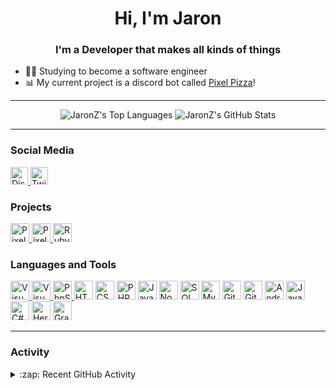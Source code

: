 <h1 align="center">Hi, I'm Jaron</h1>
<h3 align="center">I'm a Developer that makes all kinds of things</h3>

- 👨‍🎓 Studying to become a software engineer
- 📊 My current project is a discord bot called <a href="https://github.com/JAndTTechnic/PixelPizza-js2">Pixel Pizza</a>!

<hr>

<p align="center">
  <picture>
    <source
      srcset="https://github-readme-stats.vercel.app/api/top-langs/?username=JaronZ&hide=java&theme=dracula"
      media="(prefers-color-scheme: dark)"
    />
    <source
      srcset="https://github-readme-stats.vercel.app/api/top-langs/?username=JaronZ&hide=java"
      media="(prefers-color-scheme: light), (prefers-color-scheme: no-preference)"
    />
    <img src="https://github-readme-stats.vercel.app/api/top-langs/?username=JaronZ&hide=java" alt="JaronZ's Top Languages" />
  </picture>
  <picture>
    <source
      srcset="https://github-readme-stats.vercel.app/api?username=JaronZ&show_icons=true&theme=dracula"
      media="(prefers-color-scheme: dark)"
    />
    <source
      srcset="https://github-readme-stats.vercel.app/api?username=JaronZ&show_icons=true"
      media="(prefers-color-scheme: light), (prefers-color-scheme: no-preference)"
    />
    <img src="https://github-readme-stats.vercel.app/api?username=JaronZ&show_icons=true" alt="JaronZ's GitHub Stats" />
  </picture>
</p>

<hr>

<h3 align="left">Social Media</h3>
<p align="left">
  <a href="https://discord.com/invite/MzbsFPe">
    <img title="Discord Server" alt="Discord Server" width="28px" src="https://cdn.jsdelivr.net/npm/simple-icons@3.12.1/icons/discord.svg">
  </a>
  <a href="https://www.twitch.tv/jaronlinez">
    <img title="Twitch" alt="Twitch" width="28px" src="https://cdn.jsdelivr.net/npm/simple-icons@3.12.1/icons/twitch.svg">
  </a>
</p>

<h3 align="left">Projects</h3>
<p align="left">
  <a href="https://github.com/JAndTTechnic/PixelPizza-js2">
    <img title="Pixel Pizza 2" alt="Pixel Pizza 2 Project" width="30px" src="https://user-images.githubusercontent.com/60853956/114001630-65f68500-985c-11eb-9157-4aabbe0b326a.png">
  </a>
  <a href="https://github.com/JAndTTechnic/PixelPizza-js2/tree/canary">
    <img title="Pixel Pizza 2 Canary" alt="Pixel Pizza 2 Canary Project" width="30px" src="https://user-images.githubusercontent.com/60853956/114001852-9dfdc800-985c-11eb-8112-8020bbfa36da.png">
  </a>
  <a href="https://github.com/jaronetje/ruby-fun">
    <img title="Ruby Fun" alt="Ruby Fun Minecraft Mod" width="30px" src="https://user-images.githubusercontent.com/60853956/98449256-56023a00-2132-11eb-9945-04c18516f21b.png">
  </a>
</p>

<h3 align="left">Languages and Tools</h3>
<p align="left">
  <!-- IDEs -->
  <a href="https://code.visualstudio.com/">
    <img title="Visual Studio Code" alt="Visual Studio Code" width="30px" src="https://cdn.jsdelivr.net/gh/devicons/devicon/icons/vscode/vscode-original.svg">
  </a>
  <a href="https://visualstudio.microsoft.com/vs/">
    <img title="Visual Studio 2022" alt="Visual Studio" width="30px" src="https://cdn.jsdelivr.net/gh/devicons/devicon/icons/visualstudio/visualstudio-plain.svg">
  </a>
  <a href="https://www.jetbrains.com/phpstorm/">
    <img title="PhpStorm" alt="PhpStorm" width="30px" src="https://cdn.jsdelivr.net/gh/devicons/devicon/icons/phpstorm/phpstorm-original.svg">
  </a>
  
<img title="HTML" alt="HTML5" width="30px" src="https://cdn.jsdelivr.net/gh/devicons/devicon/icons/html5/html5-original.svg">
<img title="CSS" alt="CSS3" width="30px" src="https://cdn.jsdelivr.net/gh/devicons/devicon/icons/css3/css3-original.svg">
<img title="PHP" alt="PHP" width="30px" src="https://cdn.jsdelivr.net/gh/devicons/devicon/icons/php/php-original.svg">
<img title="JavaScript" alt="JavaScript" width="30px" src="https://cdn.jsdelivr.net/gh/devicons/devicon/icons/javascript/javascript-original.svg">
<img title="NodeJS" alt="Node.js" width="30px" src="https://cdn.jsdelivr.net/gh/devicons/devicon/icons/nodejs/nodejs-original.svg">

<img title="SQL Server" alt="SQL Server" width="30px" src="https://cdn.jsdelivr.net/gh/devicons/devicon/icons/microsoftsqlserver/microsoftsqlserver-plain.svg">
<img title="MySQL" alt="MySQL" width="30px" src="https://cdn.jsdelivr.net/gh/devicons/devicon/icons/mysql/mysql-original.svg">

<img title="Github" alt="Github" width="30px" src="https://cdn.jsdelivr.net/gh/devicons/devicon/icons/github/github-original.svg">
<img title="Git" alt="Git" width="30px" src="https://cdn.jsdelivr.net/gh/devicons/devicon/icons/git/git-original.svg">

<img title="Android" alt="Android" width="30px" src="https://cdn.jsdelivr.net/gh/devicons/devicon/icons/android/android-original.svg">

<img title="Java" alt="Java" width="30px" src="https://cdn.jsdelivr.net/gh/devicons/devicon/icons/java/java-original.svg">
<img title="C Sharp" alt="C#" width="30px" src="https://cdn.jsdelivr.net/gh/devicons/devicon/icons/csharp/csharp-original.svg">

<img title="Heroku" alt="Heroku" width="30px" src="https://cdn.jsdelivr.net/gh/devicons/devicon/icons/heroku/heroku-original.svg">

<img title="Gradle" alt="Gradle" width="30px" src="https://cdn.jsdelivr.net/gh/devicons/devicon/icons/gradle/gradle-plain.svg">
<p>

<hr>

<h3 align="left">Activity</h3>
<details>
  <summary>:zap: Recent GitHub Activity</summary>

<!--START_SECTION:activity-->
1. 🎉 Merged PR [#7](https://github.com/PixelPizza/Website/pull/7) in [PixelPizza/Website](https://github.com/PixelPizza/Website)
2. 🎉 Merged PR [#6](https://github.com/PixelPizza/Website/pull/6) in [PixelPizza/Website](https://github.com/PixelPizza/Website)
3. 🎉 Merged PR [#9](https://github.com/PixelPizza/.github/pull/9) in [PixelPizza/.github](https://github.com/PixelPizza/.github)
4. ❗ Opened issue [#10](https://github.com/PixelPizza/.github/issues/10) in [PixelPizza/.github](https://github.com/PixelPizza/.github)
5. ❌ Closed PR [#4](https://github.com/TheRavenousCorporate/bot-template/pull/4) in [TheRavenousCorporate/bot-template](https://github.com/TheRavenousCorporate/bot-template)
<!--END_SECTION:activity-->

</details>
